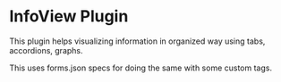 InfoView Plugin
============

This plugin helps visualizing information in organized way using tabs, accordions, graphs. 

This uses forms.json specs for doing the same with some custom tags.
